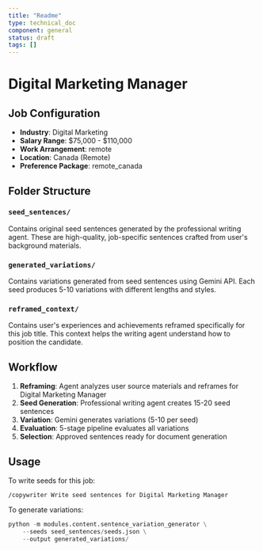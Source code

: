 ```yaml
---
title: "Readme"
type: technical_doc
component: general
status: draft
tags: []
---
```


# Digital Marketing Manager

## Job Configuration

- **Industry**: Digital Marketing
- **Salary Range**: $75,000 - $110,000
- **Work Arrangement**: remote
- **Location**: Canada (Remote)
- **Preference Package**: remote_canada

## Folder Structure

### `seed_sentences/`
Contains original seed sentences generated by the professional writing agent.
These are high-quality, job-specific sentences crafted from user's background materials.

### `generated_variations/`
Contains variations generated from seed sentences using Gemini API.
Each seed produces 5-10 variations with different lengths and styles.

### `reframed_context/`
Contains user's experiences and achievements reframed specifically for this job title.
This context helps the writing agent understand how to position the candidate.

## Workflow

1. **Reframing**: Agent analyzes user source materials and reframes for Digital Marketing Manager
2. **Seed Generation**: Professional writing agent creates 15-20 seed sentences
3. **Variation**: Gemini generates variations (5-10 per seed)
4. **Evaluation**: 5-stage pipeline evaluates all variations
5. **Selection**: Approved sentences ready for document generation

## Usage

To write seeds for this job:
```
/copywriter Write seed sentences for Digital Marketing Manager
```

To generate variations:
```python
python -m modules.content.sentence_variation_generator \
    --seeds seed_sentences/seeds.json \
    --output generated_variations/
```

